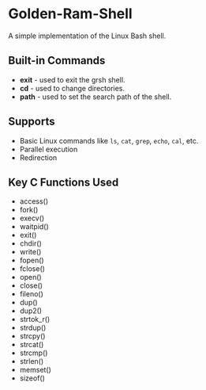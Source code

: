 ﻿# Golden-Ram-Shell
 A simple implementation of the Linux Bash shell.

## Built-in Commands
- **exit** - used to exit the grsh shell.
- **cd** - used to change directories.
- **path** - used to set the search path of the shell.

## Supports
- Basic Linux commands like `ls`, `cat`, `grep`, `echo`, `cal`, etc.
- Parallel execution
- Redirection

## Key C Functions Used
- access()
- fork()
- execv()
- waitpid()
- exit()
- chdir()
- write()
- fopen()
- fclose()
- open()
- close()
- fileno()
- dup()
- dup2()
- strtok_r()
- strdup()
- strcpy()
- strcat()
- strcmp()
- strlen()
- memset()
- sizeof()
